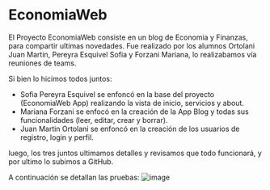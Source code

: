 
# EconomiaWeb

El Proyecto EconomiaWeb consiste en un blog de Economia y Finanzas, para compartir ultimas novedades. Fue realizado por los alumnos Ortolani Juan Martin, Pereyra Esquivel Sofia y Forzani Mariana, lo realizabamos vía reuniones de teams.

Si bien lo hicimos todos juntos:
- Sofia Pereyra Esquivel se enfoncó en la base del proyecto (EconomiaWeb App) realizando la vista de inicio, servicios y about. 
- Mariana Forzani se enfocó en la creación de la App Blog y todas sus funcionalidades (leer, editar, crear y borrar).
- Juan Martin Ortolani se enfoncó en la creación de los usuarios de registro, login y perfil.

luego, los tres juntos ultimamos detalles y revisamos que todo funcionará, y por ultimo lo subimos a GitHub. 

A continuación se detallan las pruebas:
![image](https://user-images.githubusercontent.com/97895242/157939155-0fbd298d-2433-491e-9e4b-db9fc8ab5dcb.png)

